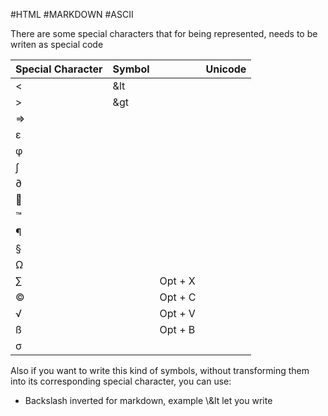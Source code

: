 #HTML #MARKDOWN #ASCII

There are some special characters that for being represented, needs to be writen as special code

| Special Character | Symbol |  | Unicode |
| ---- | ---- | ---- | ---- |
| < | \&lt |  |  |
| > | \&gt |  |  |
| ⇒ |  |  |  |
| ε |  |  |  |
| φ |  |  |  |
| ∫ |  |  |  |
| ∂ |  |  |  |
|  |  |  |  |
| ™ |  |  |  |
| ¶ |  |  |  |
| § |  |  |  |
| Ω |  |  |  |
| ∑ |  | Opt + X |  |
| © |  | Opt + C |  |
| √ |  | Opt + V |  |
| ß |  | Opt + B |  |
| σ |  |  |  |



Also if you want to write this kind of symbols, without transforming them into its corresponding special character, you can use: 

* Backslash inverted for markdown, example \\\&lt let you write 

